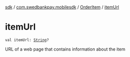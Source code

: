 [sdk](../../index.md) / [com.swedbankpay.mobilesdk](../index.md) / [OrderItem](index.md) / [itemUrl](./item-url.md)

# itemUrl

`val itemUrl: `[`String`](https://kotlinlang.org/api/latest/jvm/stdlib/kotlin/-string/index.html)`?`

URL of a web page that contains information about the item

